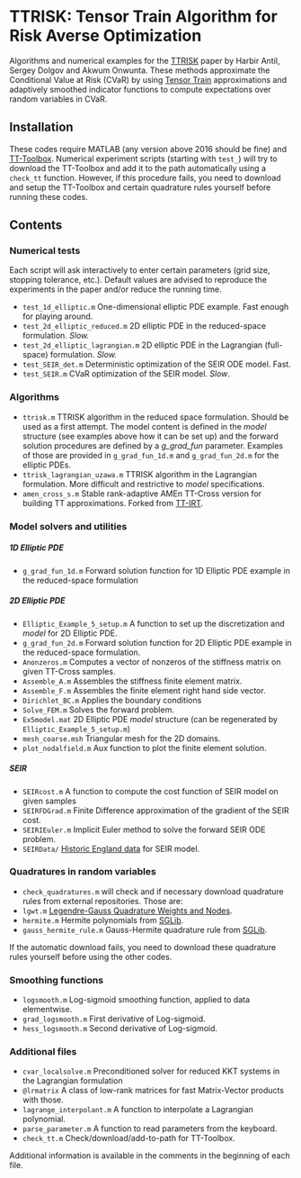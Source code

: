 # TTRISK: Tensor Train Algorithm for Risk Averse Optimization

Algorithms and numerical examples for the [TTRISK](https://arxiv.org/abs/2111.05180) paper by Harbir Antil, Sergey Dolgov and Akwum Onwunta. These methods approximate the Conditional Value at Risk (CVaR) by using [Tensor Train](https://doi.org/10.1137/090752286) approximations and adaptively smoothed indicator functions to compute expectations over random variables in CVaR.

## Installation
These codes require MATLAB (any version above 2016 should be fine) and [TT-Toolbox](https://github.com/oseledets/TT-Toolbox).
Numerical experiment scripts (starting with `test_`) will try to download the TT-Toolbox and add it to the path automatically using a `check_tt` function. However, if this procedure fails, you need to download and setup the TT-Toolbox and certain quadrature rules yourself before running these codes.

## Contents

### Numerical tests
Each script will ask interactively to enter certain parameters (grid size, stopping tolerance, etc.). Default values are advised to reproduce the experiments in the paper and/or reduce the running time.

- `test_1d_elliptic.m` One-dimensional elliptic PDE example. Fast enough for playing around.
- `test_2d_elliptic_reduced.m` 2D elliptic PDE in the reduced-space formulation.  _Slow._
- `test_2d_elliptic_lagrangian.m` 2D elliptic PDE in the Lagrangian (full-space) formulation. _Slow._
- `test_SEIR_det.m`  Deterministic optimization of the SEIR ODE model. Fast.
- `test_SEIR.m` CVaR optimization of the SEIR model. _Slow_.

### Algorithms
- `ttrisk.m` TTRISK algorithm in the reduced space formulation. Should be used as a first attempt. The model content is defined in the *model* structure (see examples above how it can be set up) and the forward solution procedures are defined by a *g_grad_fun* parameter. Examples of those are provided in `g_grad_fun_1d.m` and `g_grad_fun_2d.m` for the elliptic PDEs.
- `ttrisk_lagrangian_uzawa.m` TTRISK algorithm in the Lagrangian formulation. More difficult and restrictive to *model* specifications.
- `amen_cross_s.m` Stable rank-adaptive AMEn TT-Cross version for building TT approximations. Forked from [TT-IRT](https://github.com/dolgov/TT-IRT).

### Model solvers and utilities

##### 1D Elliptic PDE
- `g_grad_fun_1d.m` Forward solution function for 1D Elliptic PDE example in the reduced-space formulation

##### 2D Elliptic PDE
- `Elliptic_Example_5_setup.m` A function to set up the discretization and *model* for 2D Elliptic PDE.
- `g_grad_fun_2d.m` Forward solution function for 2D Elliptic PDE example in the reduced-space formulation.
- `Anonzeros.m` Computes a vector of nonzeros of the stiffness matrix on given TT-Cross samples.
- `Assemble_A.m` Assembles the stiffness finite element matrix.
- `Assemble_F.m` Assembles the finite element right hand side vector.
- `Dirichlet_BC.m` Applies the boundary conditions
- `Solve_FEM.m` Solves the forward problem.
- `Ex5model.mat` 2D Elliptic PDE *model* structure (can be regenerated by `Elliptic_Example_5_setup.m`)
- `mesh_coarse.msh` Triangular mesh for the 2D domains.
- `plot_nodalfield.m` Aux function to plot the finite element solution.

##### SEIR
- `SEIRcost.m` A function to compute the cost function of SEIR model on given samples
- `SEIRFDGrad.m` Finite Difference approximation of the gradient of the SEIR cost.
- `SEIRIEuler.m` Implicit Euler method to solve the forward SEIR ODE problem.
- `SEIRData/` [Historic England data](https://doi.org/10.1371/journal.pcbi.1009236) for SEIR model.

### Quadratures in random variables
- `check_quadratures.m` will check and if necessary download quadrature rules from external repositories. Those are:
- `lgwt.m`  [Legendre-Gauss Quadrature Weights and Nodes](https://uk.mathworks.com/matlabcentral/fileexchange/4540-legendre-gauss-quadrature-weights-and-nodes).
- `hermite.m` Hermite polynomials from [SGLib](https://github.com/ezander/sglib).
- `gauss_hermite_rule.m` Gauss-Hermite quadrature rule from [SGLib](https://github.com/ezander/sglib).

If the automatic download fails, you need to download these quadrature rules yourself before using the other codes.

### Smoothing functions
- `logsmooth.m`  Log-sigmoid smoothing function, applied to data elementwise.
- `grad_logsmooth.m` First derivative of Log-sigmoid.
- `hess_logsmooth.m` Second derivative of Log-sigmoid.

### Additional files
- `cvar_localsolve.m` Preconditioned solver for reduced KKT systems in the Lagrangian formulation
- `@lrmatrix` A class of low-rank matrices for fast Matrix-Vector products with those.
- `lagrange_interpolant.m` A function to interpolate a Lagrangian polynomial.
- `parse_parameter.m` A function to read parameters from the keyboard.
- `check_tt.m` Check/download/add-to-path for TT-Toolbox.

Additional information is available in the comments in the beginning of each file.
